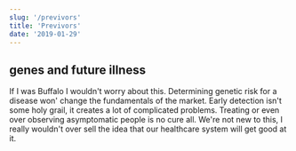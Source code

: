 ```yaml
---
slug: '/previvors'
title: 'Previvors'
date: '2019-01-29'
---
```


## genes and future illness

If I was Buffalo I wouldn't worry about this. Determining genetic risk for a disease won' change the fundamentals of the market. Early detection isn't some holy grail, it creates a lot of complicated problems. Treating or even over observing asymptomatic people is no cure all. We're not new to this, I really wouldn't over sell the idea that our healthcare system will get good at it.
